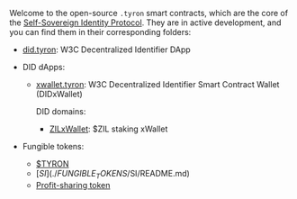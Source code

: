 Welcome to the open-source ```.tyron``` smart contracts, which are the core of the [Self-Sovereign Identity Protocol](https://www.ssiprotocol.com). They are in active development, and you can find them in their corresponding folders:

- [did.tyron](./DID/did.tyron.scilla): W3C Decentralized Identifier DApp

- DID dApps:

    - [xwallet.tyron](./DID/dApps/DIDxWallet/xwallet.tyron.scilla): W3C Decentralized Identifier Smart Contract Wallet (DIDxWallet)

        DID domains:

        - [ZILxWallet](./DID/dApps/DidDomains/ZILxWallet/zilstake.tyron.scilla): $ZIL staking xWallet

- Fungible tokens:
    
    - [$TYRON](./FUNGIBLE_TOKENS/TYRON/README.md)
    - [$SI](./FUNGIBLE_TOKENS/$SI/README.md)
    - [Profit-sharing token](./PST/README.md) 

